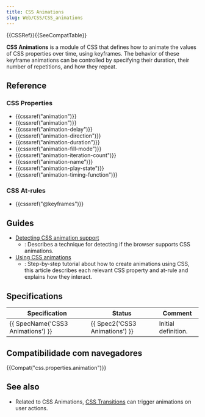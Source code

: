 ```yaml
---
title: CSS Animations
slug: Web/CSS/CSS_animations
---
```


{{CSSRef}}{{SeeCompatTable}}

**CSS Animations** is a module of CSS that defines how to animate the values of CSS properties over time, using keyframes. The behavior of these keyframe animations can be controlled by specifying their duration, their number of repetitions, and how they repeat.

## Reference

### CSS Properties

- {{cssxref("animation")}}
- {{cssxref("animation")}}
- {{cssxref("animation-delay")}}
- {{cssxref("animation-direction")}}
- {{cssxref("animation-duration")}}
- {{cssxref("animation-fill-mode")}}
- {{cssxref("animation-iteration-count")}}
- {{cssxref("animation-name")}}
- {{cssxref("animation-play-state")}}
- {{cssxref("animation-timing-function")}}

### CSS At-rules

- {{cssxref("@keyframes")}}

## Guides

- [Detecting CSS animation support](/pt-BR/docs/Web/CSS/CSS_Animations/Detecting_CSS_animation_support)
  - : Describes a technique for detecting if the browser supports CSS animations.
- [Using CSS animations](/pt-BR/docs/Web/CSS/CSS_Animations/Using_CSS_animations)
  - : Step-by-step tutorial about how to create animations using CSS, this article describes each relevant CSS property and at-rule and explains how they interact.

## Specifications

| Specification                     | Status                         | Comment             |
| --------------------------------- | ------------------------------ | ------------------- |
| {{ SpecName('CSS3 Animations') }} | {{ Spec2('CSS3 Animations') }} | Initial definition. |

## Compatibilidade com navegadores

{{Compat("css.properties.animation")}}

## See also

- Related to CSS Animations, [CSS Transitions](/pt-BR/docs/Web/CSS/CSS_Transitions) can trigger animations on user actions.
